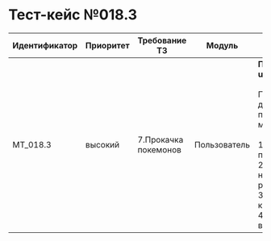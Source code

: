 # Тест-кейс №018.3


| Идентификатор | Приоритет |  Требование ТЗ  | Модуль | Шаги тест-кейса | Ожидаемый результат |
| ------ | ------ | ------ | ------ | ------ | ------ |
|     MT\_018.3   |  высокий  | 7\.Прокачка покемонов | Пользователь | **Проверка метода upgradePokemon.** <br><br>   Предусловие: В базе данных существует пользователь(пользователь может быть новый)<br><br> 1\.Заработать ресурсы для прокачки. <br>2\. Проверить наличие необходимого количество ресурсов для прокачки. <br>3\. Выбрать монстра которого можно прокачать. <br>4\. Проверить что возвращает метод.|Запрос успешен. Сервер ответил как требуется. Метод получает данные пользователя из базы данных Answer<{level: number;hp: number}>|

 